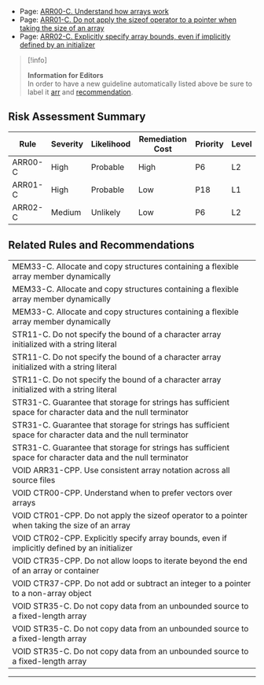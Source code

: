 -   Page:
    [ARR00-C. Understand how arrays work](/confluence/display/c/ARR00-C.+Understand+how+arrays+work)
-   Page:
    [ARR01-C. Do not apply the sizeof operator to a pointer when taking the size of an array](/confluence/display/c/ARR01-C.+Do+not+apply+the+sizeof+operator+to+a+pointer+when+taking+the+size+of+an+array)
-   Page:
    [ARR02-C. Explicitly specify array bounds, even if implicitly defined by an initializer](/confluence/display/c/ARR02-C.+Explicitly+specify+array+bounds%2C+even+if+implicitly+defined+by+an+initializer)
> [!info]  
>
> **Information for Editors**  
> In order to have a new guideline automatically listed above be sure to label it [arr](https://confluence/label/seccode/arr) and [recommendation](https://confluence/label/seccode/recommendation).

## Risk Assessment Summary

| Rule | Severity | Likelihood | Remediation Cost | Priority | Level |
| ----|----|----|----|----|----|
| ARR00-C | High | Probable | High | P6 | L2 |
| ARR01-C | High | Probable | Low | P18 | L1 |
| ARR02-C | Medium | Unlikely | Low | P6 | L2 |

## Related Rules and Recommendations

|  |
| ----|
| MEM33-C.  Allocate and copy structures containing a flexible array member dynamically |
| MEM33-C.  Allocate and copy structures containing a flexible array member dynamically |
| MEM33-C.  Allocate and copy structures containing a flexible array member dynamically |
| STR11-C. Do not specify the bound of a character array initialized with a string literal |
| STR11-C. Do not specify the bound of a character array initialized with a string literal |
| STR11-C. Do not specify the bound of a character array initialized with a string literal |
| STR31-C. Guarantee that storage for strings has sufficient space for character data and the null terminator |
| STR31-C. Guarantee that storage for strings has sufficient space for character data and the null terminator |
| STR31-C. Guarantee that storage for strings has sufficient space for character data and the null terminator |
| VOID ARR31-CPP. Use consistent array notation across all source files |
| VOID CTR00-CPP. Understand when to prefer vectors over arrays |
| VOID CTR01-CPP. Do not apply the sizeof operator to a pointer when taking the size of an array |
| VOID CTR02-CPP. Explicitly specify array bounds, even if implicitly defined by an initializer |
| VOID CTR35-CPP. Do not allow loops to iterate beyond the end of an array or container |
| VOID CTR37-CPP. Do not add or subtract an integer to a pointer to a non-array object |
| VOID STR35-C. Do not copy data from an unbounded source to a fixed-length array |
| VOID STR35-C. Do not copy data from an unbounded source to a fixed-length array |
| VOID STR35-C. Do not copy data from an unbounded source to a fixed-length array |

------------------------------------------------------------------------
[](../c/Rec_%2013_%20Application%20Programming%20Interfaces%20_API_) [](https://wiki.sei.cmu.edu/confluence/pages/viewpage.action?pageId=87151929) [](https://wiki.sei.cmu.edu/confluence/pages/viewpage.action?pageId=87152117)
